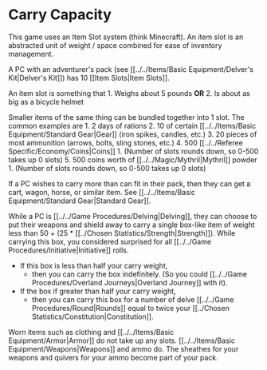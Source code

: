 # Carry Capacity

This game uses an Item Slot system (think Minecraft). An item slot is an abstracted unit of weight / space combined for ease of inventory management. 

A PC with an adventurer's pack (see [[../../Items/Basic Equipment/Delver's Kit\|Delver's Kit]]) has 10 [[Item Slots\|Item Slots]]. 

An item slot is something that 
	1. Weighs about 5 pounds **OR** 
	2. Is about as big as a bicycle helmet 

Smaller items of the same thing can be bundled together into 1 slot. The common examples are
	1. 2 days of rations
	2. 10 of certain [[../../Items/Basic Equipment/Standard Gear\|Gear]] (iron spikes, candles, etc.)
	3. 20 pieces of most ammunition (arrows, bolts, sling stones, etc.)
	4. 500 [[../../Referee Specific/Economy/Coins\|Coins]] 
		1. (Number of slots rounds down, so 0-500 takes up 0 slots)
	5. 500 coins worth of [[../../Magic/Mythril\|Mythril]] powder 
		1. (Number of slots rounds down, so 0-500 takes up 0 slots)

If a PC wishes to carry more than can fit in their pack, then they can get a cart, wagon, horse, or similar item. See [[../../Items/Basic Equipment/Standard Gear\|Standard Gear]]. 

While a PC is [[../../Game Procedures/Delving\|Delving]], they can choose to put their weapons and shield away to carry a single box-like item of weight less than 50 + (25 * [[../Chosen Statistics/Strength\|Strength]]). While carrying this box, you considered surprised for all [[../../Game Procedures/Initiative\|Initiative]] rolls.
- If this box is less than half your carry weight, 
	- then you can carry the box indefinitely. (So you could [[../../Game Procedures/Overland Journeys\|Overland Journey]] with it).
- If the box if greater than half your carry weight, 
	- then you can carry this box for a number of delve [[../../Game Procedures/Round\|Rounds]] equal to twice your [[../Chosen Statistics/Constitution\|Constitution]].

Worn items such as clothing and [[../../Items/Basic Equipment/Armor\|Armor]] do not take up any slots. [[../../Items/Basic Equipment/Weapons\|Weapons]] and ammo do.
	The sheathes for your weapons and quivers for your ammo become part of your pack.
